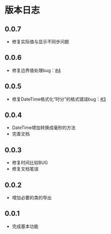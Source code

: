# 版本日志

## 0.0.7

- 修复实际值与显示不同步问题

## 0.0.6

- 修复边界值处理bug：[#4](https://github.com/sahooz/oh-date-picker/issues/4)

## 0.0.5  

- 修复DateTime格式化“时分”的格式错误bug：[#3](https://github.com/sahooz/oh-date-picker/issues/3)

## 0.0.4

- DateTime增加转换成毫秒的方法
- 完善文档

## 0.0.3

- 修复时间比较BUG
- 修复文档笔误

## 0.0.2

- 增加必要的类的导出

## 0.0.1

- 完成基本功能